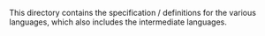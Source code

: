 This directory contains the specification / definitions for the various
languages, which also includes the intermediate languages.
